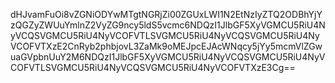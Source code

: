 dHJvamFuOi8vZGNiODYwMTgtNGRjZi00ZGUxLWI1N2EtNzIyZTQ2ODBhYjYzQGZyZWUuYmlnZ2VyZG9ncy5ldS5vcmc6NDQzI1JlbGF5XyVGMCU5RiU4NyVCQSVGMCU5RiU4NyVCOFVTLSVGMCU5RiU4NyVCQSVGMCU5RiU4NyVCOFVTXzE2CnRyb2phbjovL3ZaMk9oMEJpcEJAcWNqcy5jYy5mcmVlZGwuaGVpbnUuY2M6NDQzI1JlbGF5XyVGMCU5RiU4NyVCQSVGMCU5RiU4NyVCOFVTLSVGMCU5RiU4NyVCQSVGMCU5RiU4NyVCOFVTXzE3Cg==